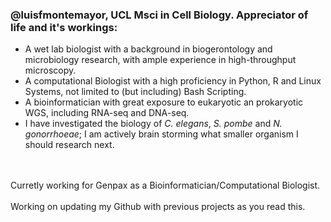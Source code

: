 ### @luisfmontemayor, UCL Msci in Cell Biology. Appreciator of life and it's workings:
- A wet lab biologist with a background in biogerontology and microbiology research, with ample experience in high-throughput microscopy.
- A computational Biologist with a high proficiency in Python, R and Linux Systems, not limited to (but including) Bash Scripting.
- A bioinformatician with great exposure to eukaryotic an prokaryotic WGS, including RNA-seq and DNA-seq.
- I have investigated the biology of _C. elegans_, _S. pombe_ and _N. gonorrhoeae_; I am actively brain storming what smaller organism I should research next.
<br />
<br />
Curretly working for Genpax as a Bioinformatician/Computational Biologist.
<br />
<br />
Working on updating my Github with previous projects as you read this.
<!---
luisfmontemayor/luisfmontemayor is a ✨ special ✨ repository because its `README.md` (this file) appears on your GitHub profile.
You can click the Preview link to take a look at your changes.

- 👀 I’m interested in Computational Biology and Complex Biological System reseach.
- </> I currently know 3 programming languages to an advanced level: Python, R, and Unix/Linux (bash particularly).
- </> I have gained proficiency in Git and LaTeX through independent learning.
- 🌱 I’m currently learning about machine learning approaches for biology.
- 💞️ I’d love to collaborate on any type of data analysis research.
- 📫 How to reach me: lfelipemonte@gmail.com
<br />
<br />
Welcome to my GItHub page! I am a Compuational Biologist and graduated from UCL in 2021. I am currently working at Genpax as a Computational Biologist.
<br />   
<br />
<br />
<br />

--->
